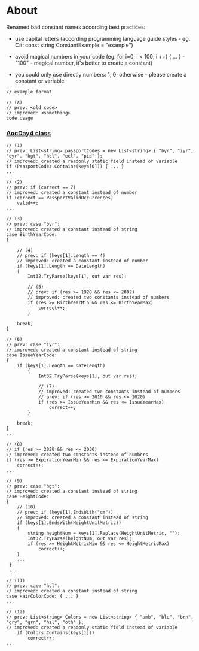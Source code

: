 # About

Renamed bad constant names according best practices:

- use capital letters (according programming language guide styles - eg. C#: const string ConstantExample = "example")

- avoid magical numbers in your code (eg. for i=0; i < 100; i ++) { ... } - "100" - magical number, it's better to create a constant)

- you could only use directly numbers: 1, 0; otherwise - please create a constant or variable

~~~
// example format

// (X)
// prev: <old code>
// improved: <something>
code usage
~~~

### [AocDay4 class](https://github.com/novikov-ai/clean-code/blob/master/CleanCode/CleanCode/ConstantNames/AocDay4.cs)

~~~
// (1)
// prev: List<string> passportCodes = new List<string> { "byr", "iyr", "eyr", "hgt", "hcl", "ecl", "pid" };  
// improved: created a readonly static field instead of variable
if (PassportCodes.Contains(keys[0])) { ... }
...

// (2)
// prev: if (correct == 7)
// improved: created a constant instead of number
if (correct == PassportValidOccurrences)
    valid++;
...

// (3)
// prev: case "byr":
// improved: created a constant instead of string
case BirthYearCode:
{

    // (4)
    // prev: if (keys[1].Length == 4)
    // improved: created a constant instead of number
    if (keys[1].Length == DateLength)
    {
        Int32.TryParse(keys[1], out var res);
        
        // (5)
        // prev: if (res >= 1920 && res <= 2002)
        // improved: created two constants instead of numbers
        if (res >= BirthYearMin && res <= BirthYearMax)
            correct++;
        }

    break;
}

// (6)
// prev: case "iyr":
// improved: created a constant instead of string
case IssueYearCode:
{
    if (keys[1].Length == DateLength)
        {
            Int32.TryParse(keys[1], out var res);
            
            // (7)
            // improved: created two constants instead of numbers
            // prev: if (res >= 2010 && res <= 2020)
            if (res >= IssueYearMin && res <= IssueYearMax)
                correct++;
        }

    break;
}
...

// (8)
// if (res >= 2020 && res <= 2030)
// improved: created two constants instead of numbers
if (res >= ExpirationYearMin && res <= ExpirationYearMax)
    correct++;
...

// (9)
// prev: case "hgt":
// improved: created a constant instead of string
case HeightCode:
{
    // (10)
    // prev: if (keys[1].EndsWith("cm"))
    // improved: created a constant instead of string
    if (keys[1].EndsWith(HeightUnitMetric))
    {
        string heightNum = keys[1].Replace(HeightUnitMetric, "");
        Int32.TryParse(heightNum, out var res);
        if (res >= HeightMetricMin && res <= HeightMetricMax)
            correct++;
    }
    ...
 }
 ...
 
// (11)
// prev: case "hcl":
// improved: created a constant instead of string
case HairColorCode: { ... }
...

// (12)
// prev: List<string> Colors = new List<string> { "amb", "blu", "brn", "gry", "grn", "hzl", "oth" };
// improved: created a readonly static field instead of variable
    if (Colors.Contains(keys[1]))
        correct++;
...
~~~